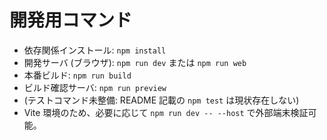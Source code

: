 # 開発用コマンド
- 依存関係インストール: `npm install`
- 開発サーバ (ブラウザ): `npm run dev` または `npm run web`
- 本番ビルド: `npm run build`
- ビルド確認サーバ: `npm run preview`
- (テストコマンド未整備: README 記載の `npm test` は現状存在しない)
- Vite 環境のため、必要に応じて `npm run dev -- --host` で外部端末検証可能。